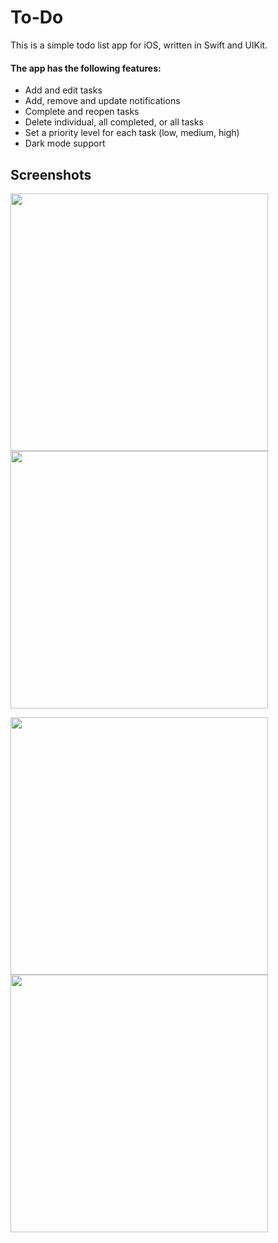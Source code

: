 # To-Do

This is a simple todo list app for iOS, written in Swift and UIKit.

#### The app has the following features:

- Add and edit tasks
- Add, remove and update notifications
- Complete and reopen tasks
- Delete individual, all completed, or all tasks
- Set a priority level for each task (low, medium, high)
- Dark mode support

## Screenshots

<p float="left">
  <img src="https://user-images.githubusercontent.com/13121494/90582288-a6ba6480-e1cd-11ea-9f24-bac86a679426.png" width="412" />
  <img src="https://user-images.githubusercontent.com/13121494/90582287-a5893780-e1cd-11ea-85d3-167677c78477.png" width="412" /> 
</p>

<p float="left">
  <img src="https://user-images.githubusercontent.com/13121494/90582285-a4f0a100-e1cd-11ea-9c64-a789372b01ab.png" width="412" />
  <img src="https://user-images.githubusercontent.com/13121494/90582281-a28e4700-e1cd-11ea-990b-6130e19f4a38.png" width="412" />
</p>
